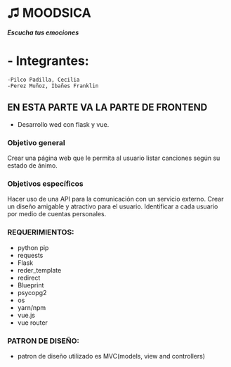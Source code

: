 # ♫ MOODSICA
***Escucha tus emociones***
# - Integrantes:
    -Pilco Padilla, Cecilia
    -Perez Muñoz, Ibañes Franklin
## EN ESTA PARTE VA LA PARTE DE FRONTEND
 - Desarrollo wed con flask y vue.
### Objetivo general
Crear una página web que le permita al usuario listar canciones según su estado de ánimo.
### Objetivos específicos
Hacer uso de una API para la comunicación con un servicio externo.
Crear un diseño amigable y atractivo para el usuario.
Identificar a cada usuario por medio de cuentas personales.
### REQUERIMIENTOS:
- python pip
- requests
- Flask
- reder_template
- redirect
- Blueprint
- psycopg2
- os
- yarn/npm
- vue.js
- vue router
### PATRON DE DISEÑO:
   - patron de diseño utilizado es MVC(models, view and controllers)
  
